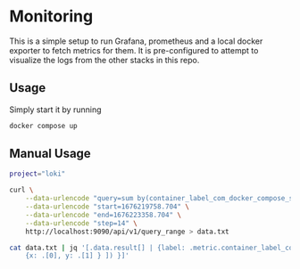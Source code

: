 # Monitoring

This is a simple setup to run Grafana, prometheus and a local docker exporter to fetch metrics for them. It is pre-configured to attempt to visualize the logs from the other stacks in this repo.

## Usage

Simply start it by running

```sh
docker compose up
```

## Manual Usage

```sh
project="loki"

curl \
    --data-urlencode "query=sum by(container_label_com_docker_compose_service) (avg_over_time(container_memory_working_set_bytes{container_label_com_docker_compose_project=\"$project\",container_label_com_docker_compose_service!='flog'}[1m])) / (1024 * 1024)" \
    --data-urlencode "start=1676219758.704" \
    --data-urlencode "end=1676223358.704" \
    --data-urlencode "step=14" \
    http://localhost:9090/api/v1/query_range > data.txt

cat data.txt | jq '[.data.result[] | {label: .metric.container_label_com_docker_compose_service, data: ([ .values[] | 
    {x: .[0], y: .[1] } ]) }]'
```
